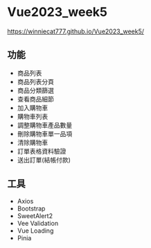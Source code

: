 # Vue2023_week5
https://winniecat777.github.io/Vue2023_week5/

## 功能
- 商品列表
- 商品列表分頁
- 商品分類篩選
- 查看商品細節
- 加入購物車
- 購物車列表
- 調整購物車產品數量
- 刪除購物車單一品項
- 清除購物車
- 訂單表格資料驗證
- 送出訂單(結帳付款)

## 工具
- Axios
- Bootstrap
- SweetAlert2
- Vee Validation
- Vue Loading
- Pinia
